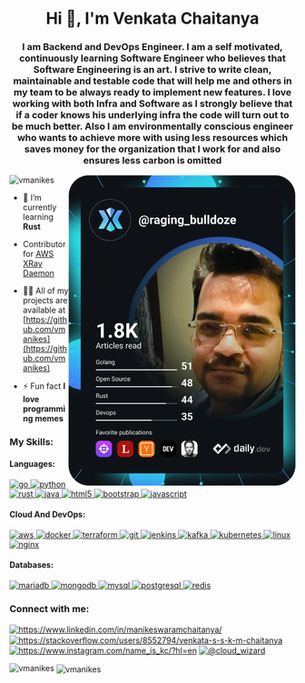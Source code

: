 <html>
    <head>
        <!-- in your header -->
        <link rel="stylesheet" href="https://cdn.jsdelivr.net/gh/devicons/devicon@v2.9.0/devicon.min.css">
    </head>


<h1 align="center">Hi 👋, I'm Venkata Chaitanya</h1>
<h3 align="center">I am Backend and DevOps Engineer. I am a self motivated, continuously learning Software Engineer who believes that Software Engineering is an art. I strive to
write clean, maintainable and testable code that will help me and others in my team to be always ready to implement new
features. I love working with both Infra and Software as I strongly believe that if a coder knows his underlying infra the
code will turn out to be much better. Also I am environmentally conscious engineer who wants to achieve more with using
less resources which saves money for the organization that I work for and also ensures less carbon is omitted</h3>
    
<a href="https://app.daily.dev/raging_bulldoze"><img align="right" src="https://github.com/vmanikes/vmanikes/blob/main/devcard.svg" width="400" alt="Venkata S S K M Chaitanya's Dev Card"/></a>

<p align="left"> <img src="https://komarev.com/ghpvc/?username=vmanikes" alt="vmanikes" /> </p>

- 🌱 I’m currently learning **Rust**
- Contributor for [AWS XRay Daemon](https://github.com/aws/aws-xray-daemon)
- 👨‍💻 All of my projects are available at [https://github.com/vmanikes](https://github.com/vmanikes)

- ⚡ Fun fact **I love programming memes**

<h3 align="left">My Skills:</h3>
<p align="left">
    <h4 align="left">Languages:</h4>
    <a href="https://golang.org" target="_blank"> <img src="https://www.vectorlogo.zone/logos/golang/golang-icon.svg" alt="go" width="40" height="40"/> </a>
    <a href="https://www.python.org" target="_blank"> <img src="https://www.vectorlogo.zone/logos/python/python-icon.svg" alt="python" width="40" height="40"/> </a>
    <a href="https://www.rust-lang.org" target="_blank"> <img src="https://www.vectorlogo.zone/logos/rust-lang/rust-lang-icon.svg" alt="rust" width="40" height="40"/> </a> 
    <a href="https://www.java.com" target="_blank"> <img src="https://www.vectorlogo.zone/logos/java/java-icon.svg" alt="java" width="40" height="40"/> </a>
    <a href="https://www.w3.org/html/" target="_blank"> <img src="https://www.vectorlogo.zone/logos/w3_html5/w3_html5-icon.svg" alt="html5" width="40" height="40"/> </a>
    <a href="https://getbootstrap.com" target="_blank"> <img src="https://www.vectorlogo.zone/logos/getbootstrap/getbootstrap-icon.svg" alt="bootstrap" width="40" height="40"/> </a>
    <a href="https://developer.mozilla.org/en-US/docs/Web/JavaScript" target="_blank"> <img src="https://www.vectorlogo.zone/logos/javascript/javascript-icon.svg" alt="javascript" width="40" height="40"/> </a>
    <h4 align="left">Cloud And DevOps:</h4>
    <a href="https://aws.amazon.com" target="_blank"> <img src="https://www.vectorlogo.zone/logos/amazon_aws/amazon_aws-ar21.svg" alt="aws" width="40" height="40"/> </a>
    <a href="https://www.docker.com/" target="_blank"> <img src="https://www.vectorlogo.zone/logos/docker/docker-icon.svg" alt="docker" width="40" height="40"/> </a>
    <a href="https://www.terraform.io/" target="_blank"> <img src="https://www.vectorlogo.zone/logos/terraformio/terraformio-icon.svg" alt="terraform" width="40" height="40"/> </a>
    <a href="https://git-scm.com/" target="_blank"> <img src="https://www.vectorlogo.zone/logos/git-scm/git-scm-icon.svg" alt="git" width="40" height="40"/> </a>
    <a href="https://www.jenkins.io" target="_blank"> <img src="https://www.vectorlogo.zone/logos/jenkins/jenkins-icon.svg" alt="jenkins" width="40" height="40"/> </a>
    <a href="https://kafka.apache.org/" target="_blank"> <img src="https://www.vectorlogo.zone/logos/apache_kafka/apache_kafka-icon.svg" alt="kafka" width="40" height="40"/> </a>
    <a href="https://kubernetes.io" target="_blank"> <img src="https://www.vectorlogo.zone/logos/kubernetes/kubernetes-icon.svg" alt="kubernetes" width="40" height="40"/> </a>
    <a href="https://www.linux.org/" target="_blank"> <img src="https://www.vectorlogo.zone/logos/linux/linux-icon.svg" alt="linux" width="40" height="40"/> </a>
    <a href="https://www.nginx.com" target="_blank"> <img src="https://www.vectorlogo.zone/logos/nginx/nginx-icon.svg" alt="nginx" width="40" height="40"/> </a>
    <h4 align="left">Databases:</h4>
    <a href="https://mariadb.org/" target="_blank"> <img src="https://www.vectorlogo.zone/logos/mariadb/mariadb-icon.svg" alt="mariadb" width="40" height="40"/> </a>
    <a href="https://www.mongodb.com/" target="_blank"> <img src="https://www.vectorlogo.zone/logos/mongodb/mongodb-icon.svg" alt="mongodb" width="40" height="40"/> </a>
    <a href="https://www.mysql.com/" target="_blank"> <img src="https://www.vectorlogo.zone/logos/mysql/mysql-icon.svg" alt="mysql" width="40" height="40"/> </a>
    <a href="https://www.postgresql.org" target="_blank"> <img src="https://www.vectorlogo.zone/logos/postgresql/postgresql-icon.svg" alt="postgresql" width="40" height="40"/> </a>
    <a href="https://redis.io" target="_blank"> <img src="https://www.vectorlogo.zone/logos/redis/redis-icon.svg" alt="redis" width="40" height="40"/> </a>
  </p>     
  
<p align="left">
<h3 align="left">Connect with me:</h3>
<a href="https://www.linkedin.com/in/manikeswaramchaitanya/" target="blank"><img align="center" src="https://cdn.jsdelivr.net/npm/simple-icons@3.0.1/icons/linkedin.svg" alt="https://www.linkedin.com/in/manikeswaramchaitanya/" height="30" width="40" /></a>
<a href="https://stackoverflow.com/users/8552794" target="blank"><img align="center" src="https://cdn.jsdelivr.net/npm/simple-icons@3.0.1/icons/stackoverflow.svg" alt="https://stackoverflow.com/users/8552794/venkata-s-s-k-m-chaitanya" height="30" width="40" /></a>
<a href="www.instagram.com/name_is_kc/?hl=en" target="blank"><img align="center" src="https://cdn.jsdelivr.net/npm/simple-icons@3.0.1/icons/instagram.svg" alt="https://www.instagram.com/name_is_kc/?hl=en" height="30" width="40" /></a>
<a href="https://medium.com/@cloud_wizard" target="blank"><img align="center" src="https://cdn.jsdelivr.net/npm/simple-icons@3.0.1/icons/medium.svg" alt="@cloud_wizard" height="30" width="40" /></a>
</p>
    
<p><img align="left" src="https://github-readme-stats.vercel.app/api/top-langs/?username=vmanikes&layout=compact" alt="vmanikes" /></p>

<p>&nbsp;<img align="center" src="https://github-readme-stats.vercel.app/api?username=vmanikes&show_icons=true" alt="vmanikes" /></p>
</html>
